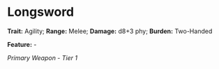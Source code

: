 # Longsword

**Trait:** Agility; **Range:** Melee; **Damage:** d8+3 phy; **Burden:** Two-Handed

**Feature:** -

*Primary Weapon - Tier 1*
